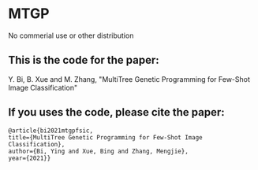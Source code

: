 # MTGP


No commerial use or other distribution


This is the code for the paper:
------
Y. Bi, B. Xue and M. Zhang, "MultiTree Genetic Programming for Few-Shot Image Classification"

If you uses the code, please cite the paper:  <br />
----
    @article{bi2021mtgpfsic,
	title={MultiTree Genetic Programming for Few-Shot Image Classification},
	author={Bi, Ying and Xue, Bing and Zhang, Mengjie},
	year={2021}}
